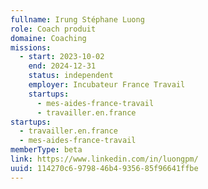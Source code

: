 ```yaml
---
fullname: Irung Stéphane Luong
role: Coach produit
domaine: Coaching
missions:
  - start: 2023-10-02
    end: 2024-12-31
    status: independent
    employer: Incubateur France Travail
    startups:
      - mes-aides-france-travail
      - travailler.en.france
startups:
  - travailler.en.france
  - mes-aides-france-travail
memberType: beta
link: https://www.linkedin.com/in/luongpm/
uuid: 114270c6-9798-46b4-9356-85f96641ffbe
---
```

